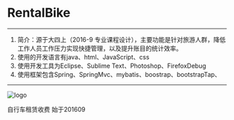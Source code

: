 #   RentalBike

_ _ _
1. 简介：源于大四上（2016-9 专业课程设计），主要功能是针对旅游人群，降低工作人员工作压力实现快捷管理，以及提升账目的统计效率。
2. 使用的开发语言有java、html、JavaScript、css
3. 使用开发工具为Eclipse、Sublime Text、Photoshop、FirefoxDebug
4. 使用框架包含Spring、SpringMvc、mybatis、boostrap、bootstrapTap、

- - -


![logo](https://rawgit.com/xbss/WorkSpaces/master/20160900RentalBike/WebRoot/user/img/bike-blue.png)

自行车租赁收费
始于201609


